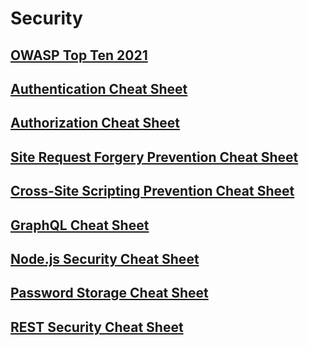 # Security

## [OWASP Top Ten 2021](./resources/OWASP_Top_Ten_2021.md)

## [Authentication Cheat Sheet](./resources/Authentication_Cheat_Sheet.md)

## [Authorization Cheat Sheet](./resources/Authorization_Cheat_Sheet.md)

## [Site Request Forgery Prevention Cheat Sheet](./resources/Site_Request_Forgery_Prevention_Cheat_Sheet.md)

## [Cross-Site Scripting Prevention Cheat Sheet](./resources/Cross_Site_Scripting_Prevention_Cheat_Sheet.md)

## [GraphQL Cheat Sheet](./resources/GraphQL_Cheat_Sheet.md)

## [Node.js Security Cheat Sheet](./resources/Nodejs_Security_Cheat_Sheet.md)

## [Password Storage Cheat Sheet](./resources/Password_Storage_Cheat_Sheet.md)

## [REST Security Cheat Sheet](./resources/REST_Security_Cheat_Sheet.md)
